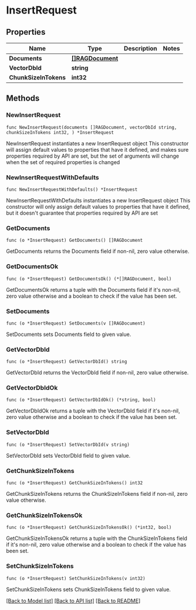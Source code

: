 # InsertRequest

## Properties

Name | Type | Description | Notes
------------ | ------------- | ------------- | -------------
**Documents** | [**[]RAGDocument**](RAGDocument.md) |  | 
**VectorDbId** | **string** |  | 
**ChunkSizeInTokens** | **int32** |  | 

## Methods

### NewInsertRequest

`func NewInsertRequest(documents []RAGDocument, vectorDbId string, chunkSizeInTokens int32, ) *InsertRequest`

NewInsertRequest instantiates a new InsertRequest object
This constructor will assign default values to properties that have it defined,
and makes sure properties required by API are set, but the set of arguments
will change when the set of required properties is changed

### NewInsertRequestWithDefaults

`func NewInsertRequestWithDefaults() *InsertRequest`

NewInsertRequestWithDefaults instantiates a new InsertRequest object
This constructor will only assign default values to properties that have it defined,
but it doesn't guarantee that properties required by API are set

### GetDocuments

`func (o *InsertRequest) GetDocuments() []RAGDocument`

GetDocuments returns the Documents field if non-nil, zero value otherwise.

### GetDocumentsOk

`func (o *InsertRequest) GetDocumentsOk() (*[]RAGDocument, bool)`

GetDocumentsOk returns a tuple with the Documents field if it's non-nil, zero value otherwise
and a boolean to check if the value has been set.

### SetDocuments

`func (o *InsertRequest) SetDocuments(v []RAGDocument)`

SetDocuments sets Documents field to given value.


### GetVectorDbId

`func (o *InsertRequest) GetVectorDbId() string`

GetVectorDbId returns the VectorDbId field if non-nil, zero value otherwise.

### GetVectorDbIdOk

`func (o *InsertRequest) GetVectorDbIdOk() (*string, bool)`

GetVectorDbIdOk returns a tuple with the VectorDbId field if it's non-nil, zero value otherwise
and a boolean to check if the value has been set.

### SetVectorDbId

`func (o *InsertRequest) SetVectorDbId(v string)`

SetVectorDbId sets VectorDbId field to given value.


### GetChunkSizeInTokens

`func (o *InsertRequest) GetChunkSizeInTokens() int32`

GetChunkSizeInTokens returns the ChunkSizeInTokens field if non-nil, zero value otherwise.

### GetChunkSizeInTokensOk

`func (o *InsertRequest) GetChunkSizeInTokensOk() (*int32, bool)`

GetChunkSizeInTokensOk returns a tuple with the ChunkSizeInTokens field if it's non-nil, zero value otherwise
and a boolean to check if the value has been set.

### SetChunkSizeInTokens

`func (o *InsertRequest) SetChunkSizeInTokens(v int32)`

SetChunkSizeInTokens sets ChunkSizeInTokens field to given value.



[[Back to Model list]](../README.md#documentation-for-models) [[Back to API list]](../README.md#documentation-for-api-endpoints) [[Back to README]](../README.md)


